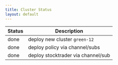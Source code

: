 ```yaml
---
title: Cluster Status
layout: default
---
```


| Status | Description |
|--------|-------------|
| done | deploy new cluster `green-12` |
| done | deploy policy via channel/subs |
| done | deploy stocktrader via channel/sub |





